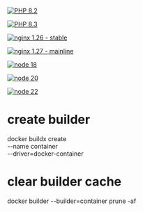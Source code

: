 
[![PHP 8.2](https://github.com/chrecht/docker-library/actions/workflows/php-8.2.yml/badge.svg)](https://github.com/chrecht/docker-library/actions/workflows/php-8.2.yml)

[![PHP 8.3](https://github.com/chrecht/docker-library/actions/workflows/php-8.3.yml/badge.svg)](https://github.com/chrecht/docker-library/actions/workflows/php-8.3.yml)

[![nginx 1.26 - stable](https://github.com/chrecht/docker-library/actions/workflows/nginx-1.26.yml/badge.svg)](https://github.com/chrecht/docker-library/actions/workflows/nginx-1.26.yml)

[![nginx 1.27 - mainline](https://github.com/chrecht/docker-library/actions/workflows/nginx-1.27.yml/badge.svg)](https://github.com/chrecht/docker-library/actions/workflows/nginx-1.27.yml)

[![node 18](https://github.com/chrecht/docker-library/actions/workflows/node-18.yml/badge.svg)](https://github.com/chrecht/docker-library/actions/workflows/node-18.yml)

[![node 20](https://github.com/chrecht/docker-library/actions/workflows/node-20.yml/badge.svg)](https://github.com/chrecht/docker-library/actions/workflows/node-20.yml)

[![node 22](https://github.com/chrecht/docker-library/actions/workflows/node-22.yml/badge.svg)](https://github.com/chrecht/docker-library/actions/workflows/node-22.yml)



# create builder
docker buildx create \
  --name container \
  --driver=docker-container

# clear builder cache
docker builder --builder=container prune -af
